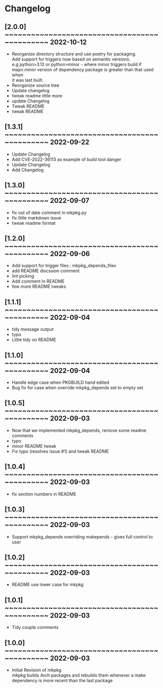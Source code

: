 # Changelog

## [2.0.0] ~~~~~~~~~~~~~~~~~~~~~~~~~~~~~~~~~~~~~~~~~~~~~ 2022-10-12
 - Reorganize directory structure and use poetry for packaging.  
   Add support for triggers now based on semantic versions.  
   e.g python>3.12 or python>minor - where minor triggers build if  
   major.minor version of dependency package is greater than that used when  
   it was last built.  
 - Reorganize source tree  
 - Update changelog  
 - tweak readme little more  
 - update Changelog  
 - Tweak README  
 - tweak README  

## [1.3.1] ~~~~~~~~~~~~~~~~~~~~~~~~~~~~~~~~~~~~~~~~~~~~~ 2022-09-22
 - Update Changelog  
 - Add CVE-2022-36113 as example of build tool danger  
 - Update Changelog  
 - Add Changelog  

## [1.3.0] ~~~~~~~~~~~~~~~~~~~~~~~~~~~~~~~~~~~~~~~~~~~~~ 2022-09-07
 - fix out of date comment in mkpkg.py  
 - fix little markdown issue  
 - tweak readme format  

## [1.2.0] ~~~~~~~~~~~~~~~~~~~~~~~~~~~~~~~~~~~~~~~~~~~~~ 2022-09-06
 - Add support for trigger files : mkpkg_depends_files  
 - add README discssion comment  
 - lint picking  
 - Add comment in README  
 - few more README tweaks  

## [1.1.1] ~~~~~~~~~~~~~~~~~~~~~~~~~~~~~~~~~~~~~~~~~~~~~ 2022-09-04
 - tidy message output  
 - typo  
 - Little tidy on README  

## [1.1.0] ~~~~~~~~~~~~~~~~~~~~~~~~~~~~~~~~~~~~~~~~~~~~~ 2022-09-04
 - Handle edge case when PKGBUILD hand edited  
 - Bug fix for case when override mkpkg_depends set to empty set  

## [1.0.5] ~~~~~~~~~~~~~~~~~~~~~~~~~~~~~~~~~~~~~~~~~~~~~ 2022-09-03
 - Now that we implemented mkpkg_depends, remove some readme comments  
 - typo  
 - minor README tweak  
 - Fix typo (resolves issue #1) and tweak README  

## [1.0.4] ~~~~~~~~~~~~~~~~~~~~~~~~~~~~~~~~~~~~~~~~~~~~~ 2022-09-03
 - fix section numbers in README  

## [1.0.3] ~~~~~~~~~~~~~~~~~~~~~~~~~~~~~~~~~~~~~~~~~~~~~ 2022-09-03
 - Support mkpkg_depends overriding makepends - gives full control to user  

## [1.0.2] ~~~~~~~~~~~~~~~~~~~~~~~~~~~~~~~~~~~~~~~~~~~~~ 2022-09-03
 - README use lower case for mkpkg  

## [1.0.1] ~~~~~~~~~~~~~~~~~~~~~~~~~~~~~~~~~~~~~~~~~~~~~ 2022-09-03
 - Tidy couple comments  

## [1.0.0] ~~~~~~~~~~~~~~~~~~~~~~~~~~~~~~~~~~~~~~~~~~~~~ 2022-09-03
 - Initial Revision of mkpkg.  
   mkpkg builds Arch packages and rebuilds them whenever a make dependency is more recent than the last package  

